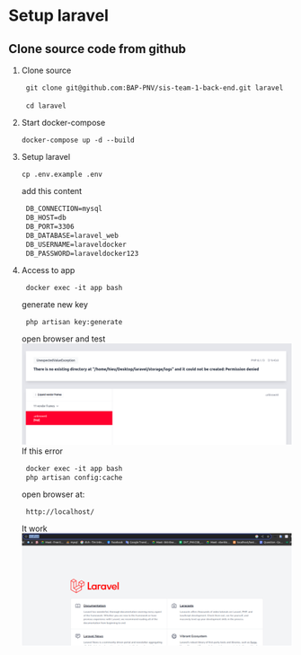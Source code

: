 # Setup laravel #

## Clone source code from github ##

1. Clone source
   ```
    git clone git@github.com:BAP-PNV/sis-team-1-back-end.git laravel

    cd laravel
   ```
2. Start docker-compose
    ```
    docker-compose up -d --build
    ```
3. Setup laravel
   ```
   cp .env.example .env
   ```
   add this content
   ```
    DB_CONNECTION=mysql
    DB_HOST=db
    DB_PORT=3306
    DB_DATABASE=laravel_web
    DB_USERNAME=laraveldocker
    DB_PASSWORD=laraveldocker123
   ```
4. Access to app 
   ```
    docker exec -it app bash
   ```
   generate new key
   ```
    php artisan key:generate
   ```
   open browser and test
   ![alt text](assets/Screenshot%20from%202022-12-17%2010-20-27.png)
   If this error
   ```
    docker exec -it app bash
    php artisan config:cache
   ```
   open browser at:
   ```
    http://localhost/
   ```
   It work
   ![alt text](assets/Screenshot%20from%202022-12-17%2010-24-58.png)
